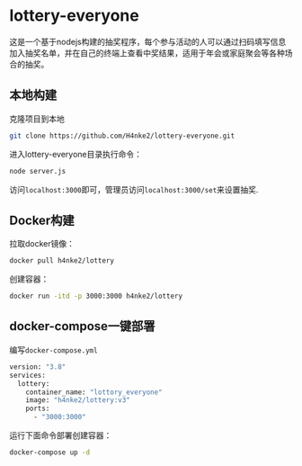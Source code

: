 # lottery-everyone

这是一个基于nodejs构建的抽奖程序，每个参与活动的人可以通过扫码填写信息加入抽奖名单，并在自己的终端上查看中奖结果，适用于年会或家庭聚会等各种场合的抽奖。

## 本地构建

克隆项目到本地

```sh
git clone https://github.com/H4nke2/lottery-everyone.git
```

进入lottery-everyone目录执行命令：

```sh
node server.js
```

访问`localhost:3000`即可，管理员访问`localhost:3000/set`来设置抽奖.

## Docker构建

拉取docker镜像：

```dockerfile
docker pull h4nke2/lottery
```

创建容器：

```sh
docker run -itd -p 3000:3000 h4nke2/lottery
```
## docker-compose一键部署
编写`docker-compose.yml`
```sh
version: "3.8"
services:
  lottery:
    container_name: "lottory_everyone"
    image: "h4nke2/lottery:v3"
    ports:
      - "3000:3000"
```
运行下面命令部署创建容器：
```sh
docker-compose up -d
```
